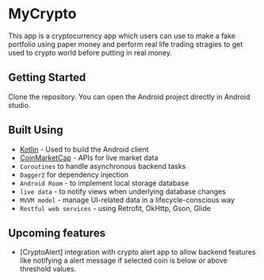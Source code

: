 # MyCrypto

This app is a cryptocurrency app which users can use to make a fake portfolio using paper money and perform real life trading stragies to get used to crypto world before putting in real money. 

## Getting Started

Clone the repository.  You can open the Android project directly in Android studio. 



## Built Using
* [Kotlin](https://kotlinlang.org/) - Used to build the Android client
* [CoinMarketCap](https://pusher.com/beams) - APIs for live market data
* `Coroutines` to handle asynchronous backend tasks
* `Dagger2` for dependency injection
* `Android Room` - to implement local storage database
* `live data` - to notify views when underlying database changes
* `MVVM model` - manage UI-related data in a lifecycle-conscious way
* `Restful web services` - using Retrofit, OkHttp, Gson, Glide





## Upcoming features

- [CryptoAlert] integration with crypto alert app to allow backend features like notifying a alert message if selected coin is below or above threshold values.
